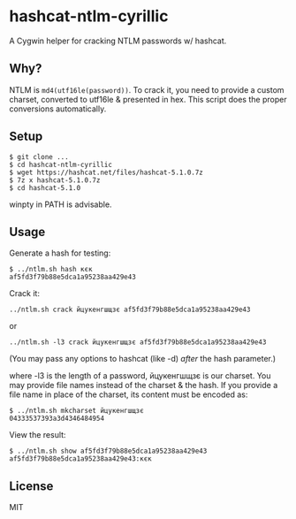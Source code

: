 # hashcat-ntlm-cyrillic

A Cygwin helper for cracking NTLM passwords w/ hashcat.

## Why?

NTLM is `md4(utf16le(password))`. To crack it, you need to provide a
custom charset, converted to utf16le & presented in hex. This script
does the proper conversions automatically.

## Setup

~~~
$ git clone ...
$ cd hashcat-ntlm-cyrillic
$ wget https://hashcat.net/files/hashcat-5.1.0.7z
$ 7z x hashcat-5.1.0.7z
$ cd hashcat-5.1.0
~~~

winpty in PATH is advisable.

## Usage

Generate a hash for testing:

~~~
$ ../ntlm.sh hash кєк
af5fd3f79b88e5dca1a95238aa429e43
~~~

Crack it:

    ../ntlm.sh crack йцукенгшщзє af5fd3f79b88e5dca1a95238aa429e43

or

    ../ntlm.sh -l3 crack йцукенгшщзє af5fd3f79b88e5dca1a95238aa429e43

(You may pass any options to hashcat (like -d) *after* the hash
parameter.)

where -l3 is the length of a password, йцукенгшщзє is our charset. You
may provide file names instead of the charset & the hash. If you
provide a file name in place of the charset, its content must be
encoded as:

~~~
$ ../ntlm.sh mkcharset йцукенгшщзє
04333537393a3d4346484954
~~~

View the result:

~~~
$ ../ntlm.sh show af5fd3f79b88e5dca1a95238aa429e43
af5fd3f79b88e5dca1a95238aa429e43:кєк
~~~

## License

MIT
